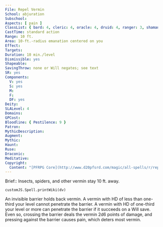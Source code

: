 ```yaml
---
File: Repel Vermin
School: abjuration
Subschool: 
Aspects: [ pain ]
ClassList: { bard: 4, cleric: 4, oracle: 4, druid: 4, ranger: 3, shaman: 4 }
CastTime: standard action
Range: 10 ft.
Area: 10-ft.-radius emanation centered on you
Effect: 
Targets: 
Duration: 10 min./level
Dismissible: yes
Shapeable: 
SavingThrow: none or Will negates; see text
SR: yes
Components:
  V: yes
  S: yes
  M: 
  F: 
  DF: yes
Deity: 
SLALevel: 4
Domains: 
GPCost: 
Bloodline: { Pestilence: 9 }
Patron: 
MythicDescription: 
Augment: 
Mythic: 
Haunt: 
Ruse: 
Draconic: 
Meditative: 
Copyright:
  Content: "[PFRPG Core](http://www.d20pfsrd.com/magic/all-spells/r/repel-vermin)"
---
```

Brief:: Insects, spiders, and other vermin stay 10 ft. away.

```dataviewjs
customJS.Spell.printWiki(dv)
```

An invisible barrier holds back vermin. A vermin with HD of less than one-third your level cannot penetrate the barrier.  A vermin with HD of one-third your level or more can penetrate the barrier if it succeeds on a Will save. Even so, crossing the barrier deals the vermin 2d6 points of damage, and pressing against the barrier causes pain, which deters most vermin.

